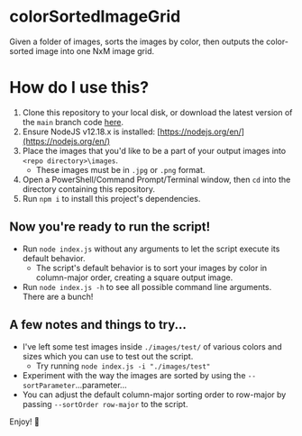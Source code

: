 # colorSortedImageGrid
Given a folder of images, sorts the images by color, then outputs the color-sorted image into one NxM image grid.

# How do I use this?
1. Clone this repository to your local disk, or download the latest version of the `main` branch code [here](https://github.com/zfox23/colorSortedImageGrid/archive/main.zip).
2. Ensure NodeJS v12.18.x is installed: [https://nodejs.org/en/](https://nodejs.org/en/)
3. Place the images that you'd like to be a part of your output images into `<repo directory>\images`.
    - These images must be in `.jpg` or `.png` format.
4. Open a PowerShell/Command Prompt/Terminal window, then `cd` into the directory containing this repository.
5. Run `npm i` to install this project's dependencies.

## Now you're ready to run the script!
- Run `node index.js` without any arguments to let the script execute its default behavior.
    - The script's default behavior is to sort your images by color in column-major order, creating a square output image.
- Run `node index.js -h` to see all possible command line arguments. There are a bunch!

## A few notes and things to try...
- I've left some test images inside `./images/test/` of various colors and sizes which you can use to test out the script.
    - Try running `node index.js -i "./images/test"`
- Experiment with the way the images are sorted by using the `--sortParameter`...parameter...
- You can adjust the default column-major sorting order to row-major by passing `--sortOrder row-major` to the script.

Enjoy! 💖